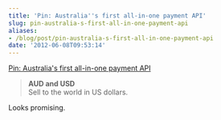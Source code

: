 ```yaml
---
title: 'Pin: Australia''s first all-in-one payment API'
slug: pin-australia-s-first-all-in-one-payment-api
aliases:
- /blog/post/pin-australia-s-first-all-in-one-payment-api
date: '2012-06-08T09:53:14'
---
```


[Pin: Australia's first all-in-one payment API](https://pin.net.au/)

> **AUD and USD**  
> Sell to the world in US dollars.

Looks promising.

<!--more-->
